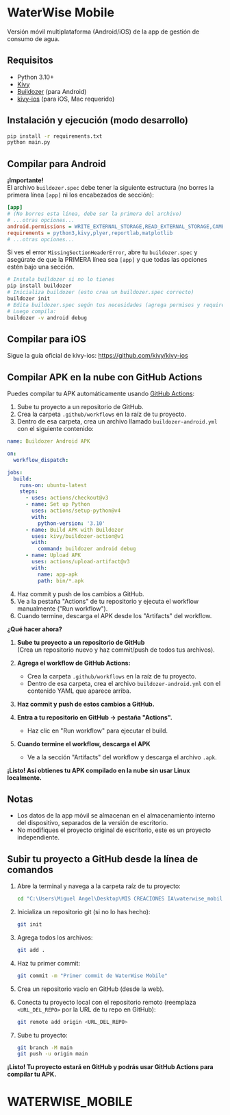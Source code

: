 # WaterWise Mobile

Versión móvil multiplataforma (Android/iOS) de la app de gestión de consumo de agua.

## Requisitos

- Python 3.10+
- [Kivy](https://kivy.org/)
- [Buildozer](https://github.com/kivy/buildozer) (para Android)
- [kivy-ios](https://github.com/kivy/kivy-ios) (para iOS, Mac requerido)

## Instalación y ejecución (modo desarrollo)

```bash
pip install -r requirements.txt
python main.py
```

## Compilar para Android

**¡Importante!**  
El archivo `buildozer.spec` debe tener la siguiente estructura (no borres la primera línea `[app]` ni los encabezados de sección):

```ini
[app]
# (No borres esta línea, debe ser la primera del archivo)
# ...otras opciones...
android.permissions = WRITE_EXTERNAL_STORAGE,READ_EXTERNAL_STORAGE,CAMERA,VIBRATE,WAKE_LOCK
requirements = python3,kivy,plyer,reportlab,matplotlib
# ...otras opciones...
```

Si ves el error `MissingSectionHeaderError`, abre tu `buildozer.spec` y asegúrate de que la PRIMERA línea sea `[app]` y que todas las opciones estén bajo una sección.

```bash
# Instala buildozer si no lo tienes
pip install buildozer
# Inicializa buildozer (esto crea un buildozer.spec correcto)
buildozer init
# Edita buildozer.spec según tus necesidades (agrega permisos y requirements)
# Luego compila:
buildozer -v android debug
```

## Compilar para iOS

Sigue la guía oficial de kivy-ios: https://github.com/kivy/kivy-ios

## Compilar APK en la nube con GitHub Actions

Puedes compilar tu APK automáticamente usando [GitHub Actions](https://github.com/kivy/buildozer-action):

1. Sube tu proyecto a un repositorio de GitHub.
2. Crea la carpeta `.github/workflows` en la raíz de tu proyecto.
3. Dentro de esa carpeta, crea un archivo llamado `buildozer-android.yml` con el siguiente contenido:

```yaml
name: Buildozer Android APK

on:
  workflow_dispatch:

jobs:
  build:
    runs-on: ubuntu-latest
    steps:
      - uses: actions/checkout@v3
      - name: Set up Python
        uses: actions/setup-python@v4
        with:
          python-version: '3.10'
      - name: Build APK with Buildozer
        uses: kivy/buildozer-action@v1
        with:
          command: buildozer android debug
      - name: Upload APK
        uses: actions/upload-artifact@v3
        with:
          name: app-apk
          path: bin/*.apk
```

4. Haz commit y push de los cambios a GitHub.
5. Ve a la pestaña "Actions" de tu repositorio y ejecuta el workflow manualmente ("Run workflow").
6. Cuando termine, descarga el APK desde los "Artifacts" del workflow.

**¿Qué hacer ahora?**

1. **Sube tu proyecto a un repositorio de GitHub**  
   (Crea un repositorio nuevo y haz commit/push de todos tus archivos).

2. **Agrega el workflow de GitHub Actions:**  
   - Crea la carpeta `.github/workflows` en la raíz de tu proyecto.
   - Dentro de esa carpeta, crea el archivo `buildozer-android.yml` con el contenido YAML que aparece arriba.

3. **Haz commit y push de estos cambios a GitHub.**

4. **Entra a tu repositorio en GitHub → pestaña "Actions".**
   - Haz clic en "Run workflow" para ejecutar el build.

5. **Cuando termine el workflow, descarga el APK**  
   - Ve a la sección "Artifacts" del workflow y descarga el archivo `.apk`.

**¡Listo! Así obtienes tu APK compilado en la nube sin usar Linux localmente.**

## Notas

- Los datos de la app móvil se almacenan en el almacenamiento interno del dispositivo, separados de la versión de escritorio.
- No modifiques el proyecto original de escritorio, este es un proyecto independiente.

## Subir tu proyecto a GitHub desde la línea de comandos

1. Abre la terminal y navega a la carpeta raíz de tu proyecto:
   ```bash
   cd "C:\Users\Miguel Angel\Desktop\MIS CREACIONES IA\waterwise_mobile"
   ```

2. Inicializa un repositorio git (si no lo has hecho):
   ```bash
   git init
   ```

3. Agrega todos los archivos:
   ```bash
   git add .
   ```

4. Haz tu primer commit:
   ```bash
   git commit -m "Primer commit de WaterWise Mobile"
   ```

5. Crea un repositorio vacío en GitHub (desde la web).

6. Conecta tu proyecto local con el repositorio remoto (reemplaza `<URL_DEL_REPO>` por la URL de tu repo en GitHub):
   ```bash
   git remote add origin <URL_DEL_REPO>
   ```

7. Sube tu proyecto:
   ```bash
   git branch -M main
   git push -u origin main
   ```

**¡Listo! Tu proyecto estará en GitHub y podrás usar GitHub Actions para compilar tu APK.**

# WATERWISE_MOBILE